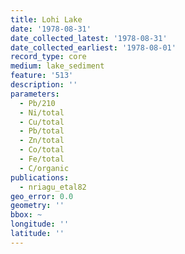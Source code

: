 ```yaml
---
title: Lohi Lake
date: '1978-08-31'
date_collected_latest: '1978-08-31'
date_collected_earliest: '1978-08-01'
record_type: core
medium: lake_sediment
feature: '513'
description: ''
parameters:
  - Pb/210
  - Ni/total
  - Cu/total
  - Pb/total
  - Zn/total
  - Co/total
  - Fe/total
  - C/organic
publications:
  - nriagu_etal82
geo_error: 0.0
geometry: ''
bbox: ~
longitude: ''
latitude: ''
---
```

